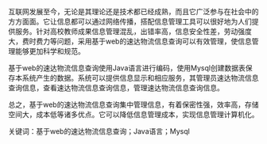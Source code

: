 互联网发展至今，无论是其理论还是技术都已经成熟，而且它广泛参与在社会中的方方面面。它让信息都可以通过网络传播，搭配信息管理工具可以很好地为人们提供服务。针对高校教师成果信息管理混乱，出错率高，信息安全性差，劳动强度大，费时费力等问题，采用基于web的速达物流信息查询可以有效管理，使信息管理能够更加科学和规范。

基于web的速达物流信息查询使用Java语言进行编码，使用Mysql创建数据表保存本系统产生的数据。系统可以提供信息显示和相应服务，其管理员速达物流信息查询信息，查看速达物流信息查询信息，管理速达物流信息查询信息。

总之，基于web的速达物流信息查询集中管理信息，有着保密性强，效率高，存储空间大，成本低等诸多优点。它可以降低信息管理成本，实现信息管理计算机化。

关键词：基于web的速达物流信息查询；Java语言；Mysql
